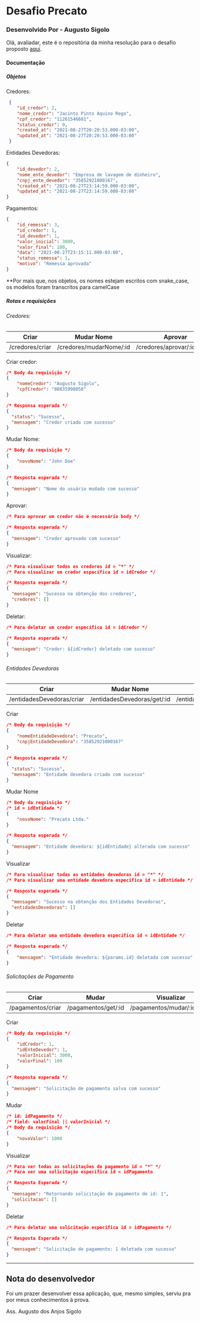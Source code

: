 # Desafio Precato

### Desenvolvido Por - Augusto Sigolo

Olá, avaliadar, este é o repositória da minha resolução para o desafio proposto [aqui](https://github.com/precato/desafio-dev-back-end/).

#### Documentação

##### Objetos

Credores:

```json
 {
	"id_credor": 2,
    "nome_credor": "Jacinto Pinto Aquino Rego",
    "cpf_credor": "11261546601",
    "status_credor": 0,
    "created_at": "2021-08-27T20:20:53.000-03:00",
    "updated_at": "2021-08-27T20:20:53.000-03:00"
 }
```

Entidades Devedoras:

```json
{
	"id_devedor": 2,
    "nome_ente_devedor": "Empresa de lavagem de dinheiro",
    "cnpj_ente_devedor": "35852921000167",
    "created_at": "2021-08-27T23:14:59.000-03:00",
    "updated_at": "2021-08-27T23:14:59.000-03:00"
}
```

Pagamentos:

```json
{
	"id_remessa": 3,
    "id_credor": 1,
    "id_devedor": 1,
    "valor_inicial": 3000,
    "valor_final": 100,
    "data": "2021-08-27T23:15:11.000-03:00",
    "status_remessa": 1,
    "motivo": "Remessa aprovada"
}
```

**Por mais que, nos objetos, os nomes estejam escritos com snake_case, os modelos foram transcritos para camelCase

##### Rotas e requisições

###### Credores:

| Criar           | Mudar Nome              | Aprovar                     | Visualizar        | Deletar              |
| --------------- | ----------------------- | --------------------------- | ----------------- | -------------------- |
| /credores/criar | /credores/mudarNome/:id | /credores/aprovar/:idCredor | /credores/get/:id | /credores/delete/:id |

Criar credor:

```json
/* Body da requisição */
{
	"nomeCredor": "Augusto Sigolo",
	"cpfCredor": "08835998050"
}

/* Responsa esperada */
{
  "status": "Sucesso",
  "mensagem": "Credor criado com sucesso"
}
```

Mudar Nome:

```json
/* Body da requisição */
{
	"novoNome": "John Doe"
}

/* Resposta esperada */
{
  "mensagem": "Nome do usuário mudado com sucesso"
}
```

Aprovar:

```json
/* Para aprovar um credor não é necessário body */

/* Resposta esperada */
{
  "mensagem": "Credor aprovado com sucesso"
}
```

Visualizar:

```json
/* Para visualisar todos os credores id = "*" */
/* Para visualizar um credor específica id = idCredor */

/* Resposta esperada */
{
  "mensagem": "Sucesso na obtenção dos credores",
  "credores": []
}
```

Deletar:

```json
/* Para deletar um credor específica id = idCredor */

/* Resposta esperada */
{
  "mensagem": "Credor: ${idCredor} deletado com sucesso"
}
```

###### Entidades Devedoras

| Criar                     | Mudar Nome                  | Visualizar                     | Delete                            |
| ------------------------- | --------------------------- | ------------------------------ | --------------------------------- |
| /entidadesDevedoras/criar | /entidadesDevedoras/get/:id | /entidadesDevedoras/delete/:id | /entidadesDevedoras/mudarNome/:id |

Criar

```json
/* Body da requisição */
{
	"nomeEntidadeDevedora": "Precato",
	"cnpjEntidadeDevedora": "35852921000167"
}

/* Resposta esperada */
{
  "status": "Sucesso",
  "mensagem": "Entidade devedora criado com sucesso"
}
```

Mudar Nome

```json
/* Body da requisição */
/* id = idEntidade */
{
	"novoNome": "Precato Ltda."
}

/* Resposta esperada */
{
  "mensagem": "Entidade devedora: ${idEntidade} alterada com sucesso"
}
```

Visualizar

```json
/* Para visualisar todas as entidades devedoras id = "*" */
/* Para visualizar uma entidade devedora específica id = idEntidade */

/* Resposta esperada */
{
  "mensagem": "Sucesso na obtenção dos Entidades Devedoras",
  "entidadesDevedoras": []
}
```

Deletar

```json
/* Para deletar uma entidade devedora específica id = idEntidade */

/* Resposta esperada */
{
    "mensagem": "Entidade devedora: ${params.id} deletada com sucesso"
}
```

###### Solicitações de Pagamento

| Criar             | Mudar               | Visualizar                   | Deletar                |
| ----------------- | ------------------- | ---------------------------- | ---------------------- |
| /pagamentos/criar | /pagamentos/get/:id | /pagamentos/mudar/:id/:field | /pagamentos/delete/:id |

Criar

```json
/* Body da requisição */
{
	"idCredor": 1,
	"idEnteDevedor": 1,
	"valorInicial": 3000,
	"valorFinal": 100
}

/* Resposta esperada */
{
  "mensagem": "Solicitação de pagamento salva com sucesso"
}
```

Mudar

```json
/* id: idPagamento */
/* field: valorFinal || valorInicial */
/* Body da requisição */
{
	"novoValor": 1000
}
```

Visualizar

```json
/* Para ver todas as solicitações de pagamento id = "*" */
/* Para ver uma solicitação específica id = idPagamento

/* Resposta Esperada */
{
  "mensagem": "Retornando solicitação de pagamento de id: 1",
  "solicitacao": []
}
```

Deletar

```json
/* Para deletar uma solicitação específica id = idPagamento */

/* Resposta Esperada */
{
  "mensagem": "Solicitação de pagamento: 1 deletada com sucesso"
}
```

------

## Nota do desenvolvedor

Foi um prazer desenvolver essa aplicação, que, mesmo simples, serviu pra por meus conhecimentos à prova.

Ass. Augusto dos Anjos Sigolo